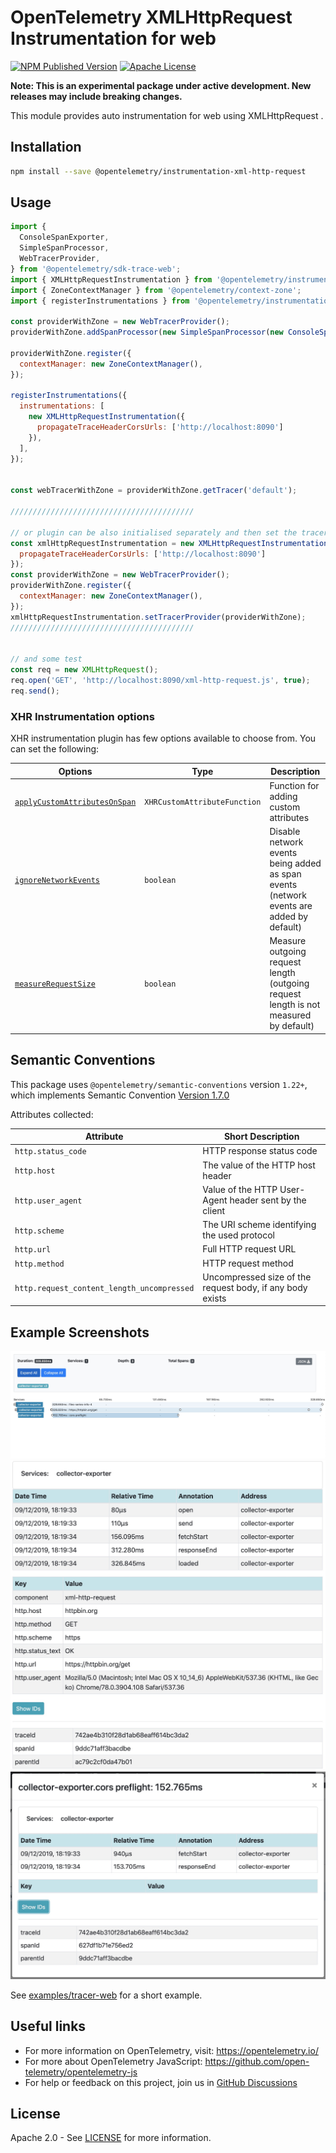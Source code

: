# OpenTelemetry XMLHttpRequest Instrumentation for web

[![NPM Published Version][npm-img]][npm-url]
[![Apache License][license-image]][license-image]

**Note: This is an experimental package under active development. New releases may include breaking changes.**

This module provides auto instrumentation for web using XMLHttpRequest .

## Installation

```bash
npm install --save @opentelemetry/instrumentation-xml-http-request
```

## Usage

```js
import {
  ConsoleSpanExporter,
  SimpleSpanProcessor,
  WebTracerProvider,
} from '@opentelemetry/sdk-trace-web';
import { XMLHttpRequestInstrumentation } from '@opentelemetry/instrumentation-xml-http-request';
import { ZoneContextManager } from '@opentelemetry/context-zone';
import { registerInstrumentations } from '@opentelemetry/instrumentation';

const providerWithZone = new WebTracerProvider();
providerWithZone.addSpanProcessor(new SimpleSpanProcessor(new ConsoleSpanExporter()));

providerWithZone.register({
  contextManager: new ZoneContextManager(),
});

registerInstrumentations({
  instrumentations: [
    new XMLHttpRequestInstrumentation({
      propagateTraceHeaderCorsUrls: ['http://localhost:8090']
    }),
  ],
});


const webTracerWithZone = providerWithZone.getTracer('default');

/////////////////////////////////////////

// or plugin can be also initialised separately and then set the tracer provider or meter provider
const xmlHttpRequestInstrumentation = new XMLHttpRequestInstrumentation({
  propagateTraceHeaderCorsUrls: ['http://localhost:8090']
});
const providerWithZone = new WebTracerProvider();
providerWithZone.register({
  contextManager: new ZoneContextManager(),
});
xmlHttpRequestInstrumentation.setTracerProvider(providerWithZone);
/////////////////////////////////////////


// and some test
const req = new XMLHttpRequest();
req.open('GET', 'http://localhost:8090/xml-http-request.js', true);
req.send();

```

### XHR Instrumentation options

XHR instrumentation plugin has few options available to choose from. You can set the following:

| Options                                                                                                                                                                           | Type                         | Description                                                                             |
|-----------------------------------------------------------------------------------------------------------------------------------------------------------------------------------|------------------------------|-----------------------------------------------------------------------------------------|
| [`applyCustomAttributesOnSpan`](https://github.com/open-telemetry/opentelemetry-js/blob/main/experimental/packages/opentelemetry-instrumentation-xml-http-request/src/xhr.ts#L85) | `XHRCustomAttributeFunction` | Function for adding custom attributes                                                   |
| [`ignoreNetworkEvents`](https://github.com/open-telemetry/opentelemetry-js/blob/main/experimental/packages/opentelemetry-instrumentation-xml-http-request/src/xhr.ts#L87)         | `boolean`                    | Disable network events being added as span events (network events are added by default) |
| [`measureRequestSize`](https://github.com/open-telemetry/opentelemetry-js/blob/main/experimental/packages/opentelemetry-instrumentation-xml-http-request/src/xhr.ts#L89)          | `boolean`                    | Measure outgoing request length (outgoing request length is not measured by default)    |

## Semantic Conventions

This package uses `@opentelemetry/semantic-conventions` version `1.22+`, which implements Semantic Convention [Version 1.7.0](https://github.com/open-telemetry/opentelemetry-specification/blob/v1.7.0/semantic_conventions/README.md)

Attributes collected:

| Attribute                                   | Short Description                                                              |
| ------------------------------------------- | ------------------------------------------------------------------------------ |
| `http.status_code`                          | HTTP response status code                                                      |
| `http.host`                                 | The value of the HTTP host header                                              |
| `http.user_agent`                           | Value of the HTTP User-Agent header sent by the client                         |
| `http.scheme`                               | The URI scheme identifying the used protocol                                   |
| `http.url`                                  | Full HTTP request URL                                                          |
| `http.method`                               | HTTP request method                                                            |
| `http.request_content_length_uncompressed`  | Uncompressed size of the request body, if any body exists                      |

## Example Screenshots

![Screenshot of the running example](images/main.jpg)
![Screenshot of the running example](images/request.jpg)
![Screenshot of the running example](images/cors.jpg)

See [examples/tracer-web](https://github.com/open-telemetry/opentelemetry-js/tree/main/examples/tracer-web) for a short example.

## Useful links

- For more information on OpenTelemetry, visit: <https://opentelemetry.io/>
- For more about OpenTelemetry JavaScript: <https://github.com/open-telemetry/opentelemetry-js>
- For help or feedback on this project, join us in [GitHub Discussions][discussions-url]

## License

Apache 2.0 - See [LICENSE][license-url] for more information.

[discussions-url]: https://github.com/open-telemetry/opentelemetry-js/discussions
[license-url]: https://github.com/open-telemetry/opentelemetry-js/blob/main/LICENSE
[license-image]: https://img.shields.io/badge/license-Apache_2.0-green.svg?style=flat
[npm-url]: https://www.npmjs.com/package/@opentelemetry/instrumentation-xml-http-request
[npm-img]: https://badge.fury.io/js/%40opentelemetry%2Finstrumentation-xml-http-request.svg
